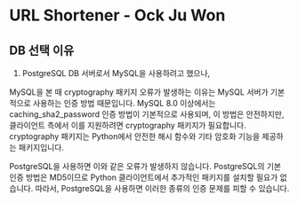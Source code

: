 # URL Shortener - Ock Ju Won

## DB 선택 이유

1. PostgreSQL
   DB 서버로서 MySQL을 사용하려고 했으나,

MySQL을 본 때 cryptography 패키지 오류가 발생하는 이유는 MySQL 서버가 기본적으로 사용하는 인증 방법 때문입니다. MySQL 8.0 이상에서는 caching_sha2_password 인증 방법이 기본적으로 사용되며, 이 방법은 안전하지만, 클라이언트 측에서 이를 지원하려면 cryptography 패키지가 필요합니다. cryptography 패키지는 Python에서 안전한 해시 함수와 기타 암호화 기능을 제공하는 패키지입니다.

PostgreSQL을 사용하면 이와 같은 오류가 발생하지 않습니다. PostgreSQL의 기본 인증 방법은 MD5이므로 Python 클라이언트에서 추가적인 패키지를 설치할 필요가 없습니다. 따라서, PostgreSQL을 사용하면 이러한 종류의 인증 문제를 피할 수 있습니다.
